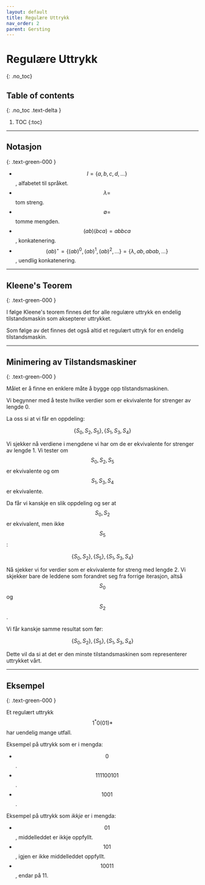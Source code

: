 ```yaml
---
layout: default
title: Regulære Uttrykk
nav_order: 2
parent: Gersting
---
```


# Regulære Uttrykk
{: .no_toc}
## Table of contents
{: .no_toc .text-delta }

1. TOC
{:toc}

---

## Notasjon
{: .text-green-000 }

- $$ I = \lbrace a,b,c,d,...\rbrace$$, alfabetet til språket.
- $$\lambda = $$ tom streng.
- $$\emptyset = $$ tomme mengden.
- $$(ab)(bca) = abbca$$, konkatenering.
- $$(ab)^\star = \lbrace (ab)^0, (ab)^1, (ab)^2, ... \rbrace = \lbrace \lambda, ab, abab, ... \rbrace$$, uendlig konkatenering.

---

## Kleene's Teorem
{: .text-green-000 }

I følge Kleene's teorem finnes det for alle regulære uttrykk en endelig tilstandsmaskin som aksepterer uttrykket.

Som følge av det finnes det også altid et regulært uttryk for en endelig tilstandsmaskin.

---

## Minimering av Tilstandsmaskiner
{: .text-green-000 }

Målet er å finne en enklere måte å bygge opp tilstandsmaskinen.

Vi begynner med å teste hvilke verdier som er ekvivalente for strenger av lengde 0.

La oss si at vi får en oppdeling:

$$\lbrace S_0, S_2, S_5 \rbrace, \lbrace S_1, S_3, S_4 \rbrace$$

Vi sjekker nå verdiene i mengdene vi har om de er ekvivalente for strenger av lengde 1. Vi tester om $$S_0, S_2, S_5$$ er ekvivalente og om $$S_1, S_3, S_4$$ er ekvivalente.

Da får vi kanskje en slik oppdeling og ser at $$S_0, S_2$$ er ekvivalent, men ikke $$S_5$$:

$$\lbrace S_0, S_2 \rbrace, \lbrace S_5 \rbrace, \lbrace S_1, S_3, S_4 \rbrace$$

Nå sjekker vi for verdier som er ekvivalente for streng med lengde 2. Vi skjekker bare de leddene som forandret seg fra forrige iterasjon, altså $$S_0$$ og $$S_2$$.

Vi får kanskje samme resultat som før:

$$\lbrace S_0, S_2 \rbrace, \lbrace S_5 \rbrace, \lbrace S_1, S_3, S_4 \rbrace$$

Dette vil da si at det er den minste tilstandsmaskinen som representerer uttrykket vårt.

---

## Eksempel
{: .text-green-000 }

Et regulært uttrykk $$1^*0(01)*$$ har uendelig mange utfall.

Eksempel på uttrykk som er i mengda:

- $$0$$.
- $$111100101$$.
- $$1001$$.

Eksempel på uttrykk som *ikkje* er i mengda:

- $$01$$, middelleddet er ikkje oppfyllt.
- $$101$$, igjen er ikke middelleddet oppfyllt.
- $$10011$$, endar på $11$.
